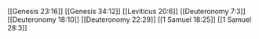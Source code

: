 [[Genesis 23:16]]
[[Genesis 34:12]]
[[Leviticus 20:6]]
[[Deuteronomy 7:3]]
[[Deuteronomy 18:10]]
[[Deuteronomy 22:29]]
[[1 Samuel 18:25]]
[[1 Samuel 28:3]]
